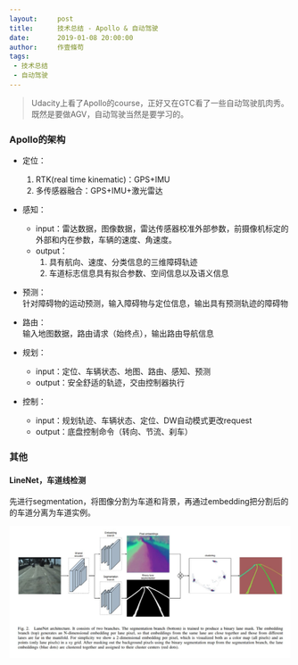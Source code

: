 ```yaml
---
layout:     post
title:      技术总结 - Apollo & 自动驾驶
date:       2019-01-08 20:00:00
author:     作壹條苟
tags:
 - 技术总结
 - 自动驾驶
---
```


> Udacity上看了Apollo的course，正好又在GTC看了一些自动驾驶肌肉秀。既然是要做AGV，自动驾驶当然是要学习的。

### Apollo的架构

* 定位：
	1. RTK(real time kinematic)：GPS+IMU
	2. 多传感器融合：GPS+IMU+激光雷达

* 感知：  
	* input：雷达数据，图像数据，雷达传感器校准外部参数，前摄像机标定的外部和内在参数，车辆的速度、角速度。  
	* output：  
		1. 具有航向、速度、分类信息的三维障碍轨迹
		2. 车道标志信息具有拟合参数、空间信息以及语义信息

* 预测：  
	针对障碍物的运动预测，输入障碍物与定位信息，输出具有预测轨迹的障碍物

* 路由：  
	输入地图数据，路由请求（始终点），输出路由导航信息

* 规划：  
	* input：定位、车辆状态、地图、路由、感知、预测   
	* output：安全舒适的轨迹，交由控制器执行   

* 控制：  
	* input：规划轨迹、车辆状态、定位、DW自动模式更改request  
	* output：底盘控制命令（转向、节流、刹车）  

### 其他

#### LineNet，车道线检测

先进行segmentation，将图像分割为车道和背景，再通过embedding把分割后的的车道分离为车道实例。

![image](../img/in-post/lanenet.jpg)
